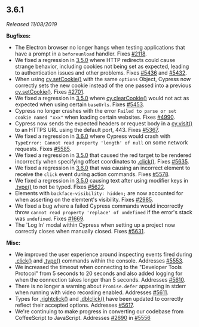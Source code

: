 ## 3.6.1

_Released 11/08/2019_

**Bugfixes:**

- The Electron browser no longer hangs when testing applications that have a
  prompt in a `beforeunload` handler. Fixes
  [#2118](https://github.com/cypress-io/cypress/issues/2118).
- We fixed a regression in [3.5.0](#3-5-0) where HTTP redirects could cause
  strange behavior, including cookies not being set as expected, leading to
  authentication issues and other problems. Fixes
  [#5436](https://github.com/cypress-io/cypress/issues/5436) and
  [#5432](https://github.com/cypress-io/cypress/issues/5432).
- When using [cy.setCookie()](/api/commands/setcookie) with the same `options`
  Object, Cypress now correctly sets the new cookie instead of the one passed
  into a previous [cy.setCookie()](/api/commands/setcookie). Fixes
  [#2701](https://github.com/cypress-io/cypress/issues/2701).
- We fixed a regression in [3.5.0](#3-5-0) where
  [cy.clearCookie()](/api/commands/clearcookie) would not act as expected when
  using certain `baseUrls`. Fixes
  [#5453](https://github.com/cypress-io/cypress/issues/5453).
- Cypress no longer crashes with the error
  `Failed to parse or set cookie named "xxx"` when loading certain websites.
  Fixes [#4990](https://github.com/cypress-io/cypress/issues/4990).
- Cypress now sends the expected headers or request body in a
  [cy.visit()](/api/commands/visit) to an HTTPS URL using the default port, 443.
  Fixes [#5367](https://github.com/cypress-io/cypress/issues/5367).
- We fixed a regression in [3.6.0](#3-6-0) where Cypress would crash with
  `TypeError: Cannot read property 'length' of null` on some network requests.
  Fixes [#5585](https://github.com/cypress-io/cypress/issues/5585).
- We fixed a regression in [3.5.0](#3-5-0) that caused the red target to be
  rendered incorrectly when specifying offset coordinates to
  [.click()](/api/commands/click). Fixes
  [#5635](https://github.com/cypress-io/cypress/issues/5635).
- We fixed a regression in [3.6.0](#3-6-0) that was causing an incorrect element
  to receive the `click` event during action commands. Fixes
  [#5578](https://github.com/cypress-io/cypress/issues/5578).
- We fixed a regression in [3.5.0](#3-5-0) causing text after using modifier
  keys in [.type()](/api/commands/type) to not be typed. Fixes
  [#5622](https://github.com/cypress-io/cypress/issues/5622).
- Elements with `backface-visibility: hidden;` are now accounted for when
  asserting on the elemtent's visibility. Fixes
  [#2985](https://github.com/cypress-io/cypress/issues/2985).
- We fixed a bug where a failed Cypress commands would incorrectly throw
  `cannot read property 'replace' of undefined` if the error's stack was
  `undefined`. Fixes [#1669](https://github.com/cypress-io/cypress/issues/1669).
- The 'Log In' modal within Cypress when setting up a project now correctly
  closes when manually closed. Fixes
  [#5631](https://github.com/cypress-io/cypress/issues/5631).

**Misc:**

- We improved the user experience around inspecting events fired during
  [.click()](/api/commands/click) and [.type()](/api/commands/type) commands
  within the console. Addresses
  [#5553](https://github.com/cypress-io/cypress/issues/5553).
- We increased the timeout when connecting to the "Developer Tools Protocol"
  from 5 seconds to 20 seconds and also added logging for when the connection
  takes longer than 5 seconds. Addresses
  [#5610](https://github.com/cypress-io/cypress/issues/5610).
- There is no longer a warning about `Promise.defer` appearing in stderr when
  running with video recording enabled. Addresses
  [#5611](https://github.com/cypress-io/cypress/issues/5611).
- Types for [.rightclick()](/api/commands/rightclick) and
  [.dblclick()](/api/commands/dblclick) have been updated to correctly reflect
  their accepted options. Addresses
  [#5617](https://github.com/cypress-io/cypress/issues/5617).
- We're continuing to make progress in converting our codebase from CoffeeScript
  to JavaScript. Addresses
  [#2690](https://github.com/cypress-io/cypress/issues/2690) in
  [#5556](https://github.com/cypress-io/cypress/pull/5556)
